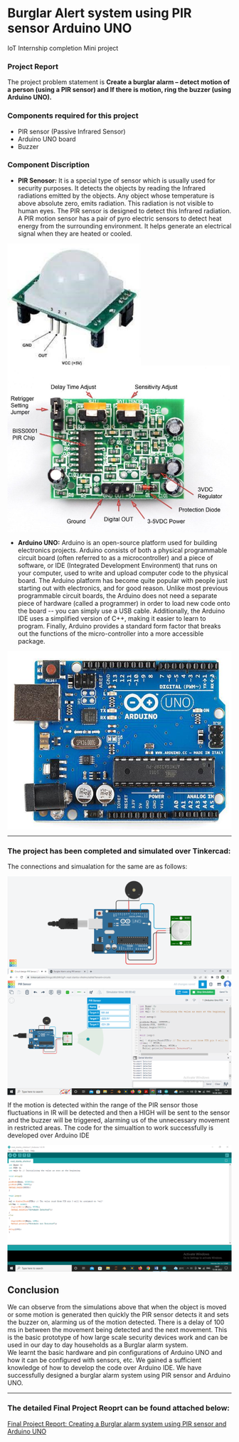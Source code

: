 # Burglar Alert system using PIR sensor Arduino UNO 
IoT Internship completion Mini project 
### Project Report
The project problem statement is **Create a burglar alarm – detect motion of a person (using a PIR sensor) and If there is motion, ring the buzzer (using Arduino UNO).**
### Components required for this project
- PIR sensor (Passive Infrared Sensor) 
- Arduino UNO board
- Buzzer
### Component Discription
- **PIR Senosor:** It is a special type of sensor which is usually used for security purposes. It detects the objects by reading the Infrared radiations emitted by the objects. Any object whose temperature is above absolute zero, emits radiation.
This radiation is not visible to human eyes. The PIR sensor is designed to detect this Infrared radiation. A PIR motion sensor has a pair of pyro electric sensors to detect heat energy from the
surrounding environment. It helps generate an electrical signal when they are heated or cooled.

<img align="center" alt="GIF" src="https://github.com/Bhaktiraut02/Burglar-Alert-system-using-PIR-sensor-Arduino-UNO-/blob/main/pir.jpg" width="300"/> <img align="center" alt="GIF" src="https://github.com/Bhaktiraut02/Burglar-Alert-system-using-PIR-sensor-Arduino-UNO-/blob/main/pir2.jpg" width="500"/>

- **Arduino UNO:** Arduino is an open-source platform used for building electronics projects. Arduino consists of both a physical programmable circuit board (often referred to as a microcontroller) and a
piece of software, or IDE (Integrated Development Environment) that runs on your computer, used to write and upload computer code to the physical board.
The Arduino platform has become quite popular with people just starting out with electronics, and for good reason. Unlike most previous programmable circuit boards, the Arduino does
not need a separate piece of hardware (called a programmer) in order to load new code onto the board -- you can simply use a USB cable. Additionally, the Arduino IDE uses a simplified
version of C++, making it easier to learn to program. Finally, Arduino provides a standard form factor that breaks out the functions of the micro-controller into a more accessible
package.
<img align="center" alt="GIF" src="https://github.com/Bhaktiraut02/Burglar-Alert-system-using-PIR-sensor-Arduino-UNO-/blob/main/uno.png" width="600" height= "400"/>

------------

### The project has been completed and simulated over Tinkercad:
The connections and simualation for the same are as follows:

<img align="center" alt="GIF" src="https://github.com/Bhaktiraut02/Burglar-Alert-system-using-PIR-sensor-Arduino-UNO-/blob/main/1.png" />
<img align="center" alt="GIF" src="https://github.com/Bhaktiraut02/Burglar-Alert-system-using-PIR-sensor-Arduino-UNO-/blob/main/2.png" />

If the motion is detected within the range of the PIR sensor those fluctuations in IR will be detected and then a HIGH will be sent to the sensor and the buzzer will be triggered, alarming us of the unnecessary movement in restricted areas.
The code for the simualtion to work successfully is developed over Arduino IDE

<img align="center" alt="GIF" src="https://github.com/Bhaktiraut02/Burglar-Alert-system-using-PIR-sensor-Arduino-UNO-/blob/main/4.png" />

## Conclusion
We can observe from the simulations above that when the object is moved or some motion is generated then quickly the PIR sensor detects it and sets the buzzer on, alarming us of the motion detected. There is a delay of 100 ms in between the movement being detected and the next movement. This is the basic prototype of how large scale security devices work and can be used in our day to day households as a Burglar alarm system.  
We learnt the basic hardware and pin configurations of Arduino UNO and how it can be configured with sensors, etc. We gained a sufficient knowledge of how to develop the code over Arduino IDE. We have successfully designed a burglar alarm system using PIR sensor and Arduino UNO. 

------------

### The detailed Final Project Reoprt can be found attached below:
[Final Project Report: Creating a Burglar alarm system using PIR sensor and Arduino UNO](https://github.com/Bhaktiraut02/Burglar-Alert-system-using-PIR-sensor-Arduino-UNO-/blob/main/Bhakti%20Raut_MiniProject_IOT_PIR%20Sensor.pdf)
